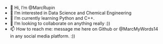 - 👋 Hi, I’m @MarcRupin
- 👀 I’m interested in Data Science and Chemical Engineering
- 🌱 I’m currently learning Python and C++.
- 💞️ I’m looking to collaborate on anything really :))
- 📫 How to reach me: message me here on Github or @MarcMyWords14 in any social media platform. :))

<!---
MarcRupin/MarcRupin is a ✨ special ✨ repository because its `README.md` (this file) appears on your GitHub profile.
You can click the Preview link to take a look at your changes.
--->
